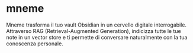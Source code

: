 # mneme
Mneme trasforma il tuo vault Obsidian in un cervello digitale interrogabile. Attraverso RAG (Retrieval-Augmented Generation), indicizza tutte le tue note in un vector store e ti permette di conversare naturalmente con la tua conoscenza personale.
